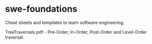 # swe-foundations
Cheat sheets and templates to learn software engineering. 

TreeTraversals.pdf - Pre-Order, In-Order, Post-Order and Level-Order traversal. 
